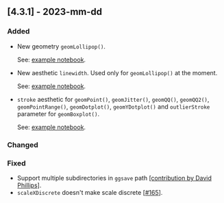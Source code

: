 ## [4.3.1] - 2023-mm-dd

### Added

- New geometry `geomLollipop()`.

  See: [example notebook](https://nbviewer.jupyter.org/github/JetBrains/lets-plot-kotlin/blob/master/docs/examples/jupyter-notebooks/f-4.3.1/geom_lollipop.ipynb).


- New aesthetic `linewidth`. Used only for `geomLollipop()` at the moment.

  See: [example notebook](https://nbviewer.jupyter.org/github/JetBrains/lets-plot-kotlin/blob/master/docs/examples/jupyter-notebooks/f-4.3.1/geom_lollipop.ipynb).

- `stroke` aesthetic for `geomPoint()`, `geomJitter()`, `geomQQ()`, `geomQQ2()`, `geomPointRange()`, `geomDotplot()`,
  `geomYDotplot()` and `outlierStroke` parameter for `geomBoxplot()`.

  See: [example notebook](https://nbviewer.jupyter.org/github/JetBrains/lets-plot-kotlin/blob/master/docs/examples/jupyter-notebooks/f-4.3.1/aes_stroke.ipynb).


### Changed

### Fixed

- Support multiple subdirectories in `ggsave` path [[contribution by David Phillips]](https://github.com/JetBrains/lets-plot-kotlin/pull/163).
- `scaleXDiscrete` doesn't make scale discrete [[#165](https://github.com/JetBrains/lets-plot-kotlin/issues/165)].